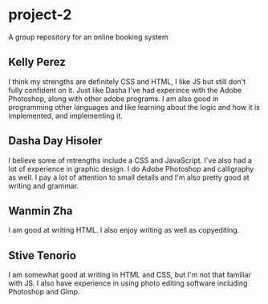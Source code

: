 # project-2
A group repository for an online booking system
## Kelly Perez
I think my strengths are definitely CSS and HTML, I like JS but still don't fully confident on it. Just like Dasha I've had experince with the Adobe Photoshop, along with other adobe programs. I am also good in programming other languages and like learning about the logic and how it is implemented, and implementing it. 
## Dasha Day Hisoler
I believe some of mtrengths include a CSS and JavaScript. I've also had a lot of experience in graphic design. I do Adobe Photoshop and calligraphy as well. I pay a lot of attention to small details and I'm also pretty good at writing and grammar. 
## Wanmin Zha
I am good at writing HTML. I also enjoy writing as well as copyediting.

## Stive Tenorio
I am somewhat good at writing in HTML and CSS, but I'm not that familiar with JS. I also have
experience in using photo editing software including Photoshop and Gimp.
